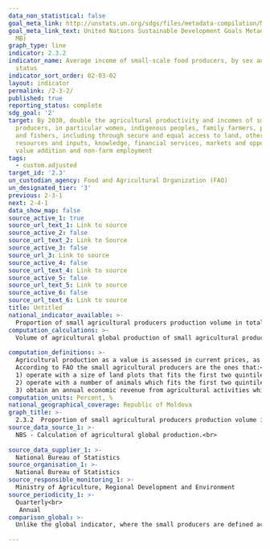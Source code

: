 ```yaml
---
data_non_statistical: false
goal_meta_link: http://unstats.un.org/sdgs/files/metadata-compilation/Metadata-Goal-2.pdf
goal_meta_link_text: United Nations Sustainable Development Goals Metadata (PDF 4.0
  MB)
graph_type: line
indicator: 2.3.2
indicator_name: Average income of small-scale food producers, by sex and indigenous
  status
indicator_sort_order: 02-03-02
layout: indicator
permalink: /2-3-2/
published: true
reporting_status: complete
sdg_goal: '2'
target: By 2030, double the agricultural productivity and incomes of small-scale food
  producers, in particular women, indigenous peoples, family farmers, pastoralists
  and fishers, including through secure and equal access to land, other productive
  resources and inputs, knowledge, financial services, markets and opportunities for
  value addition and non-farm employment
tags:
  - custom.adjusted
target_id: '2.3'
un_custodian_agency: Food and Agricultural Organization (FAO)
un_designated_tier: '3'
previous: 2-3-1
next: 2-4-1
data_show_map: false
source_active_1: true
source_url_text_1: Link to source
source_active_2: false
source_url_text_2: Link to Source
source_active_3: false
source_url_3: Link to source
source_active_4: false
source_url_text_4: Link to source
source_active_5: false
source_url_text_5: Link to source
source_active_6: false
source_url_text_6: Link to source
title: Untitled
national_indicator_available: >-
  Proportion of small agricultural producers production volume in total agricultural production
computation_calculations: >-
  Volume of agricultural global production of small agricultural producers / total volume of agricultural global production <br> 
  
computation_definitions: >-
  Agricultural production as a value is assessed in current prices, as well as in comparable prices – for comparability when calculating the relative indicators and it is determined as the sum of vegetal and animal production.<br> 
  According to FAO the small agricultural producers are the ones that:<br> 
  1) operate with a size of land plots that fits the first two quintiles (under 40%) from the cumulated distribution of the size of land plots at the national level (measured in hectares); and<br> 
  2) operate with a number of animals which fits the first two quintiles (under 40%) of the cumulated distribution of the number of animals per production unit at the national level (measured in livestock units); and<br> 
  3) obtain an annual economic revenue from agricultural activities which fits the first two quintiles (under 40%) out of the cumulated distribution of economic revenues from agricultural activities per production unit at the national level (measured in purchasing power parity in USD), which does not exceed the amount of 34,387 USD at PPP 
computation_units: Percent, %
national_geographical_coverage: Republic of Moldova
graph_title: >-
  2.3.2  Proportion of small agricultural producers production volume in total agricultural production 
source_data_source_1: >-
  NBS - Calculation of agricultural global production.<br> 
  
source_data_supplier_1: >-
  National Bureau of Statistics
source_organisation_1: >-
  National Bureau of Statistics
source_responsible_monitoring_1: >-
  Ministry of Agriculture, Regional Development and Environment
source_periodicity_1: >-
  Quarterly<br> 
   Annual
comparison_global: >-
  Unlike the global indicator, where the small producers are defined according to the definition suggested by FAO, for calculating the national indicator, they use the national definition without sex disaggregation (small agricultural producers - farms with the area of agricultural land plots smaller than 10 ha and the farm).<br> 
  
---
```

